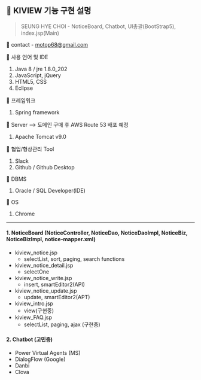## 📣 KIVIEW 기능 구현 설명<Spring framework final project>


>SEUNG HYE CHOI - NoticeBoard, Chatbot, UI총괄(BootStrap5), index.jsp(Main)


📩 contact - motop68@gmail.com





🎈 사용 언어 및 IDE
  1. Java 8 / jre 1.8.0_202
  2. JavaScript, jQuery
  3. HTML5, CSS
  4. Eclipse
  
🎈 프레임워크
  1. Spring framework

🎈 Server --> 도메인 구매 후 AWS Route 53 배포 예정
  1. Apache Tomcat v9.0
 
🎈 협업/형상관리 Tool
  1. Slack
  2. Github / Github Desktop

🎈 DBMS 
  1. Oracle / SQL Developer(IDE)
  
🎈 OS
  1. Chrome




* * *   
   
   
#### 1. NoticeBoard (NoticeController, NoticeDao, NoticeDaoImpl, NoticeBiz, NoticeBizImpl, notice-mapper.xml)
  - kiview_notice.jsp 
    - selectList, sort, paging, search functions 
  - kiview_notice_detail.jsp
    - selectOne
  - kiview_notice_write.jsp 
    - insert, smartEditor2(API)
  - kiview_notice_update.jsp
    - update, smartEditor2(APT)
  - kiview_intro.jsp
    - view(구현중)
  - kiview_FAQ.jsp
    - selectList, paging, ajax (구현중)
    
    
#### 2. Chatbot (고민중)
  - Power Virtual Agents (MS)
  - DialogFlow (Google)
  - Danbi 
  - Clova 

  
  
